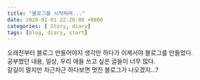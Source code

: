 ```yaml
---
title: "블로그를 시작하며..."
date: 2020-02-01 22:20:00 +0800
categories: [ Story, diary]
tags: [blog, diary, start]
---
```


오래전부터 블로그 만들어야지 생각만 하다가 이제서야 블로그를 만들었다.   
공부했던 내용, 일상, 우리 애들 쓰고 싶은 글들이 너무 많다.   
갈길이 멀지만 차근차근 하다보면 멋진 블로그가 나오겠지...?   
